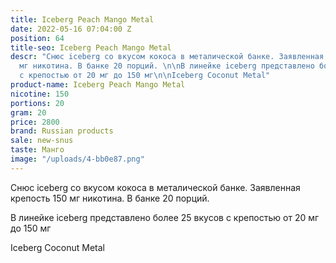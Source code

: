 ```yaml
---
title: Iceberg Peach Mango Metal
date: 2022-05-16 07:04:00 Z
position: 64
title-seo: Iceberg Peach Mango Metal
descr: "Снюс iceberg со вкусом кокоса в металической банке. Заявленная крепость 150
  мг никотина. В банке 20 порций. \n\nВ линейке iceberg представлено более 25 вкусов
  с крепостью от 20 мг до 150 мг\n\nIceberg Coconut Metal"
product-name: Iceberg Peach Mango Metal
nicotine: 150
portions: 20
gram: 20
price: 2800
brand: Russian products
sale: new-snus
taste: Манго
image: "/uploads/4-bb0e87.png"
---
```


Снюс iceberg со вкусом кокоса в металической банке. Заявленная крепость 150 мг никотина. В банке 20 порций. 

В линейке iceberg представлено более 25 вкусов с крепостью от 20 мг до 150 мг

Iceberg Coconut Metal